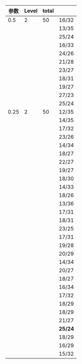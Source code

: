 |参数|Level|total | |
| - | - | - | - |
| 0.5 | 2 | 50 | 16/32 |
| | | | 13/35|
| | | | 25/24|
| | | | 16/33|
| | | | 24/26|
| | | | 21/28|
| | | | 23/27|
| | | | 18/31|
| | | | 19/27|
| | | | 27/23|
| | | | 25/24|
| 0.25 | 2 | 50 | 12/35|
| | | | 14/35|
| | | | 17/32|
| | | | 23/26|
| | | | 14/34|
| | | | 18/27|
| | | | 22/27|
| | | | 19/27|
| | | | 18/30|
| | | | 14/33|
| | | | 18/26|
| | | | 13/36|
| | | | 17/31|
| | | | 18/31|
| | | | 23/25|
| | | | 17/31|
| | | | 19/28|
| | | | 20/29|
| | | | 14/34|
| | | | 20/27|
| | | | 18/27|
| | | | 16/34|
| | | | 17/32|
| | | | 18/29|
| | | | 18/29|
| | | | 21/27|
| | | | **25/24**|
| | | | 18/29|
| | | | 16/29|
| | | | 15/32|